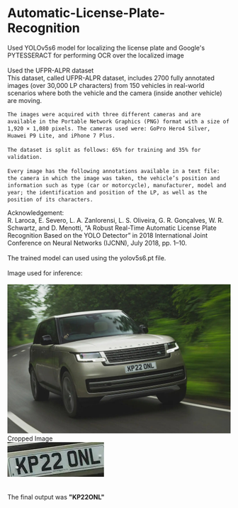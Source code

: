 # Automatic-License-Plate-Recognition
Used YOLOv5s6 model for localizing the license plate and Google's PYTESSERACT for performing OCR over the localized image
<br>
<br>
Used the UFPR-ALPR dataset<br>
	This dataset, called UFPR-ALPR dataset, includes 2700 fully annotated images (over 30,000 LP characters) from 150 vehicles in real-world scenarios where both the vehicle and the camera (inside another vehicle) are moving.

	The images were acquired with three different cameras and are available in the Portable Network Graphics (PNG) format with a size of 1,920 × 1,080 pixels. The cameras used were: GoPro Hero4 Silver, Huawei P9 Lite, and iPhone 7 Plus. 

	The dataset is split as follows: 65% for training and 35% for validation. 

	Every image has the following annotations available in a text file: the camera in which the image was taken, the vehicle’s position and information such as type (car or motorcycle), manufacturer, model and year; the identification and position of the LP, as well as the position of its characters.

Acknowledgement:<br>
R. Laroca, E. Severo, L. A. Zanlorensi, L. S. Oliveira, G. R. Gonçalves, W. R. Schwartz, and D. Menotti, “A Robust Real-Time Automatic License Plate Recognition Based on the YOLO Detector” in 2018 International Joint Conference on Neural Networks (IJCNN), July 2018, pp. 1–10.
<br>
<br>
The trained model can used using the yolov5s6.pt file.
<br>
<br>
Image used for inference: <br>
<br>
![alt text](https://github.com/nihit2809/Automatic-License-Plate-Recognition/blob/main/Test-Data/test-image.jpg)
<br>
Cropped Image<br>
![alt text](https://github.com/nihit2809/Automatic-License-Plate-Recognition/blob/main/Test-Data/cropped-image.jpg)<br>
<br>
<br>
The final output was **"KP22ONL"**
